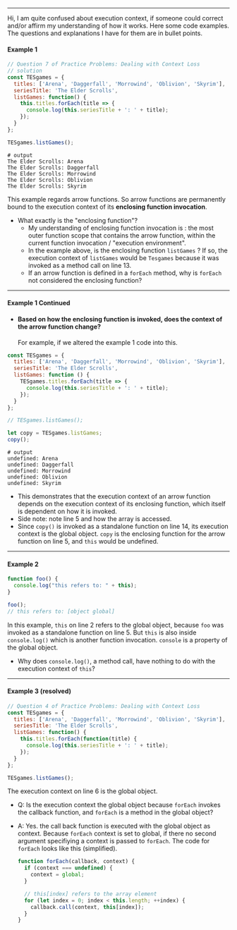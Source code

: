 ------

Hi, I am quite confused about execution context, if someone could correct and/or affirm my understanding of how it works. Here some code examples. The questions and explanations I have for them are in bullet points. 

#### Example 1 

```js
// Question 7 of Practice Problems: Dealing with Context Loss
// solution
const TESgames = {
  titles: ['Arena', 'Daggerfall', 'Morrowind', 'Oblivion', 'Skyrim'],
  seriesTitle: 'The Elder Scrolls',
  listGames: function() {
    this.titles.forEach(title => {
      console.log(this.seriesTitle + ': ' + title);
    });
  }
};

TESgames.listGames();
```

```terminal
# output
The Elder Scrolls: Arena
The Elder Scrolls: Daggerfall
The Elder Scrolls: Morrowind
The Elder Scrolls: Oblivion
The Elder Scrolls: Skyrim
```

This example regards arrow functions. So arrow functions are permanently bound to the execution context of its **enclosing function invocation**. 

- What exactly is the "enclosing function"? 
  - My understanding of enclosing function invocation is : the most outer function scope that contains the arrow function, within the current function invocation / "execution environment". 
  - In the example above, is the enclosing function `listGames` ? If so, the execution context of `listGames` would be `Tesgames` because it was invoked as a method call on line 13. 
  - If an arrow function is defined in a `forEach` method, why is `forEach` not considered the enclosing function? 

------

#### Example 1 Continued 

- #### Based on how the enclosing function is invoked, does the context of the arrow function change? 

  For example, if we altered the example 1 code into this. 

```js
const TESgames = {
  titles: ['Arena', 'Daggerfall', 'Morrowind', 'Oblivion', 'Skyrim'],
  seriesTitle: 'The Elder Scrolls',
  listGames: function () {
    TESgames.titles.forEach(title => {
      console.log(this.seriesTitle + ': ' + title);
    });
  }
};

// TESgames.listGames();

let copy = TESgames.listGames;
copy(); 
```

```terminal
# output
undefined: Arena
undefined: Daggerfall
undefined: Morrowind
undefined: Oblivion
undefined: Skyrim
```

- This demonstrates that the execution context of an arrow function depends on the execution context of its enclosing function, which itself is dependent on how it is invoked. 
- Side note: note line 5 and how the array is accessed. 
- Since `copy()` is invoked as a standalone function on line 14, its execution context is the global object. `copy` is the enclosing function for the arrow function on line 5, and `this` would be undefined.  

------

#### Example 2

```js
function foo() {
  console.log("this refers to: " + this);
}

foo();
// this refers to: [object global]
```

In this example, `this` on line 2 refers to the global object, because `foo` was invoked as a standalone function on line 5. But `this` is also inside `console.log()` which is another function invocation. `console` is a property of the global object. 

- Why does `console.log()`, a method call, have nothing to do with the execution context of `this`? 

------

#### Example 3 (resolved)

```js
// Question 4 of Practice Problems: Dealing with Context Loss
const TESgames = {
  titles: ['Arena', 'Daggerfall', 'Morrowind', 'Oblivion', 'Skyrim'],
  seriesTitle: 'The Elder Scrolls',
  listGames: function() {
    this.titles.forEach(function(title) {
      console.log(this.seriesTitle + ': ' + title);
    });
  }
};

TESgames.listGames();
```

The execution context on line 6 is the global object. 

- Q: Is the execution context the global object because `forEach` invokes the callback function, and `forEach` is a method in the global object? 

- A: Yes. the call back function is executed with the global object as context. Because `forEach` context is set to global, if there no second argument specifiying a context is passed to `forEach`. The code for `forEach` looks like this (simplified). 

  ```js
  function forEach(callback, context) {
    if (context === undefined) {
      context = global;
    }
  
    // this[index] refers to the array element
    for (let index = 0; index < this.length; ++index) {
      callback.call(context, this[index]);
    }
  }
  ```

  

